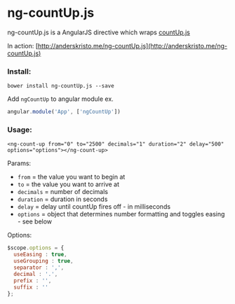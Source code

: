 ng-countUp.js
==========

ng-countUp.js is a AngularJS directive which wraps [countUp.js](https://github.com/inorganik/countUp.js)

In action: [http://anderskristo.me/ng-countUp.js](http://anderskristo.me/ng-countUp.js)

### Install:
```
bower install ng-countUp.js --save
```
Add `ngCountUp` to angular module ex.
```js
angular.module('App', ['ngCountUp'])
```


### Usage:

```
<ng-count-up from="0" to="2500" decimals="1" duration="2" delay="500" options="options"></ng-count-up>
```

Params:
- `from` = the value you want to begin at
- `to` = the value you want to arrive at
- `decimals` = number of decimals
- `duration` = duration in seconds
- `delay` = delay until countUp fires off - in milliseconds
- `options` = object that determines number formatting and toggles easing - see below


Options:
```js
$scope.options = {
  useEasing : true,
  useGrouping : true,
  separator : ',',
  decimal : '.',
  prefix : '',
  suffix : ''
};
```
